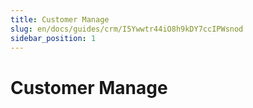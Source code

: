 ```yaml
---
title: Customer Manage
slug: en/docs/guides/crm/I5Ywwtr44iO8h9kDY7ccIPWsnod
sidebar_position: 1
---
```



# Customer Manage

